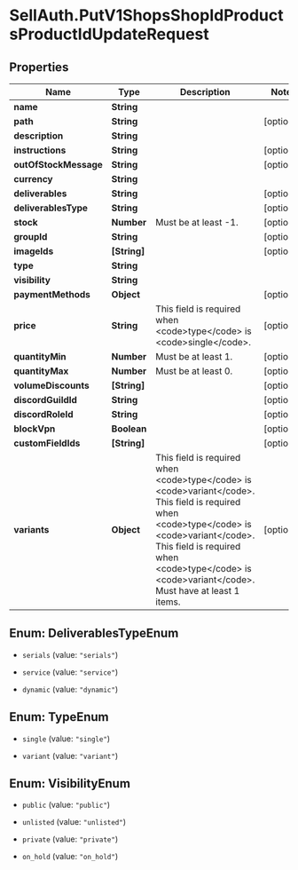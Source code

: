# SellAuth.PutV1ShopsShopIdProductsProductIdUpdateRequest

## Properties

Name | Type | Description | Notes
------------ | ------------- | ------------- | -------------
**name** | **String** |  | 
**path** | **String** |  | [optional] 
**description** | **String** |  | 
**instructions** | **String** |  | [optional] 
**outOfStockMessage** | **String** |  | [optional] 
**currency** | **String** |  | 
**deliverables** | **String** |  | [optional] 
**deliverablesType** | **String** |  | [optional] 
**stock** | **Number** | Must be at least -1. | [optional] 
**groupId** | **String** |  | [optional] 
**imageIds** | **[String]** |  | [optional] 
**type** | **String** |  | 
**visibility** | **String** |  | 
**paymentMethods** | **Object** |  | [optional] 
**price** | **String** | This field is required when &lt;code&gt;type&lt;/code&gt; is &lt;code&gt;single&lt;/code&gt;. | [optional] 
**quantityMin** | **Number** | Must be at least 1. | [optional] 
**quantityMax** | **Number** | Must be at least 0. | [optional] 
**volumeDiscounts** | **[String]** |  | [optional] 
**discordGuildId** | **String** |  | [optional] 
**discordRoleId** | **String** |  | [optional] 
**blockVpn** | **Boolean** |  | [optional] 
**customFieldIds** | **[String]** |  | [optional] 
**variants** | **Object** | This field is required when &lt;code&gt;type&lt;/code&gt; is &lt;code&gt;variant&lt;/code&gt;.  This field is required when &lt;code&gt;type&lt;/code&gt; is &lt;code&gt;variant&lt;/code&gt;.  This field is required when &lt;code&gt;type&lt;/code&gt; is &lt;code&gt;variant&lt;/code&gt;. Must have at least 1 items. | [optional] 



## Enum: DeliverablesTypeEnum


* `serials` (value: `"serials"`)

* `service` (value: `"service"`)

* `dynamic` (value: `"dynamic"`)





## Enum: TypeEnum


* `single` (value: `"single"`)

* `variant` (value: `"variant"`)





## Enum: VisibilityEnum


* `public` (value: `"public"`)

* `unlisted` (value: `"unlisted"`)

* `private` (value: `"private"`)

* `on_hold` (value: `"on_hold"`)




